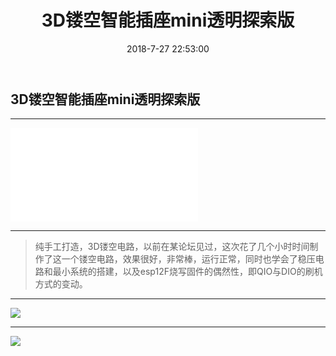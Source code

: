 ﻿---
title: 3D镂空智能插座mini透明探索版
tags: 嵌入式
date: 2018-7-27 22:53:00
---
## 3D镂空智能插座mini透明探索版 ##
----------

<iframe src="//player.bilibili.com/player.html?aid=27895348&cid=48176954&page=1" scrolling="no" border="0" frameborder="no" framespacing="0" allowfullscreen="true"> </iframe>

----------
> 纯手工打造，3D镂空电路，以前在某论坛见过，这次花了几个小时时间制作了这一个镂空电路，效果很好，非常棒，运行正常，同时也学会了稳压电路和最小系统的搭建，以及esp12F烧写固件的偶然性，即QIO与DIO的刷机方式的变动。


----------


![](https://i.loli.net/2018/07/27/5b5b303940bb5.jpg)


----------
![](https://i.loli.net/2018/07/27/5b5b311d647a5.jpg)